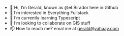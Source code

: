 - 👋 Hi, I’m Gerald, known as @eLBirador here in Github
- 👀 I’m interested in Everything Fullstack
- 🌱 I’m currently learning Typescript
- 💞️ I’m looking to collaborate on GIS stuff
- 📫 How to reach me? emal me at gerald@yahaay.com

<!---
eLBirador/eLBirador is a ✨ special ✨ repository because its `README.md` (this file) appears on your GitHub profile.
You can click the Preview link to take a look at your changes.
--->
